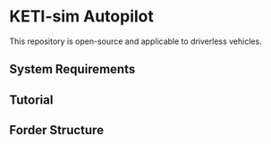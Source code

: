 # KETI-sim Autopilot

This repository is open-source and applicable to driverless vehicles.

## System Requirements

## Tutorial

## Forder Structure

